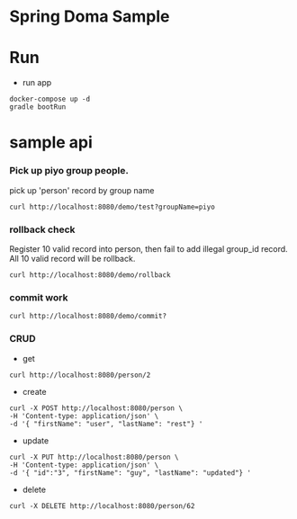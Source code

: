# Spring Doma Sample



# Run

- run app
```$xslt
docker-compose up -d
gradle bootRun
```


# sample api

### Pick up piyo group people.

pick up 'person' record by group name

```$xslt
curl http://localhost:8080/demo/test?groupName=piyo
```


### rollback check

Register 10 valid record into person, then fail to add illegal group_id record.
All 10 valid record will be rollback.

```$xslt
curl http://localhost:8080/demo/rollback
```

### commit work


```$xslt
curl http://localhost:8080/demo/commit?
```

### CRUD


- get

```
curl http://localhost:8080/person/2
```

- create

```
curl -X POST http://localhost:8080/person \
-H 'Content-type: application/json' \
-d '{ "firstName": "user", "lastName": "rest"} '
```


- update

```
curl -X PUT http://localhost:8080/person \
-H 'Content-type: application/json' \
-d '{ "id":"3", "firstName": "guy", "lastName": "updated"} '
```

- delete

```$xslt
curl -X DELETE http://localhost:8080/person/62
```

